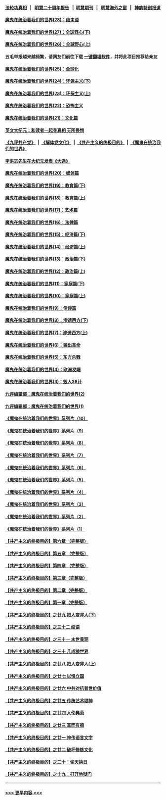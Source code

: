 #### [法轮功真相](https://github.com/gfw-breaker/truth/blob/master/README.md?t=0) &nbsp;&nbsp;|&nbsp;&nbsp; [明慧二十周年报告](https://github.com/gfw-breaker/mh-reports/blob/master/README.md?t=0) &nbsp;&nbsp;|&nbsp;&nbsp;[明慧期刊](https://github.com/gfw-breaker/mh-qikan) &nbsp;&nbsp;|&nbsp;&nbsp; [明慧海外之窗](https://github.com/gfw-breaker/mh-news/blob/master/README.md?t=0) &nbsp;&nbsp;|&nbsp;&nbsp; [神韵特别报道](https://github.com/gfw-breaker/mh-news/blob/master/shenyun.md?t=0)
#### [魔鬼在统治着我们的世界(28)：结束语](../pages/nsc422/n10936246.md?t=06270101) 
#### [魔鬼在统治着我们的世界(27)：全球野心(下)](../pages/nsc422/n10928319.md?t=06270101) 
#### [魔鬼在统治着我们的世界(26)：全球野心(上)](../pages/nsc422/n10900318.md?t=06270101) 
#### 五毛举报越来越频繁，请网友们前往下载 [一键翻墙软件](https://github.com/gfw-breaker/ssr-accounts)，并将此项目推荐给亲友
#### [魔鬼在统治着我们的世界(25)：全球化](../pages/nsc422/n10788205.md?t=06270101) 
#### [魔鬼在统治着我们的世界(24)：环保主义(下)](../pages/nsc422/n10695307.md?t=06270101) 
#### [魔鬼在统治着我们的世界(23)：环保主义(上)](../pages/nsc422/n10688613.md?t=06270101) 
#### [魔鬼在统治着我们的世界(22)：恐怖主义](../pages/nsc422/n10614727.md?t=06270101) 
#### [魔鬼在统治着我们的世界(21)：文化篇](../pages/nsc422/n10597706.md?t=06270101) 
#### [英文大纪元：和读者一起寻真相 无所畏惧](../pages/nsc422/n12542027.md?t=06270101) 
#### [《九评共产党》](https://github.com/begood0513/9ping.md/blob/master/README.md) &nbsp;|&nbsp; [《解体党文化》](../../../../jtdwh.md/blob/master/README.md)  &nbsp;|&nbsp; [《共产主义的终极目的》](../../../../gczydzjmd.md/blob/master/README.md) &nbsp;|&nbsp; [《魔鬼在统治我们的世界》](../../../../mgztzwmdsj.md/blob/master/README.md) 
#### [李洪志先生在大纪元发表《大选》](../pages/nsc422/n12534746.md?t=06270101) 
#### [魔鬼在统治着我们的世界(20)：媒体篇](../pages/nsc422/n10586579.md?t=06270101) 
#### [魔鬼在统治着我们的世界(19)：教育篇(下)](../pages/nsc422/n10564808.md?t=06270101) 
#### [魔鬼在统治着我们的世界(18)：教育篇(上)](../pages/nsc422/n10526970.md?t=06270101) 
#### [魔鬼在统治着我们的世界(17)：艺术篇](../pages/nsc422/n10499093.md?t=06270101) 
#### [魔鬼在统治着我们的世界(16)：法律篇](../pages/nsc422/n10485969.md?t=06270101) 
#### [魔鬼在统治着我们的世界(15)：经济篇(下)](../pages/nsc422/n10469975.md?t=06270101) 
#### [魔鬼在统治着我们的世界(14)：经济篇(上)](../pages/nsc422/n10457370.md?t=06270101) 
#### [魔鬼在统治着我们的世界(13)：政治篇(下)](../pages/nsc422/n10448270.md?t=06270101) 
#### [魔鬼在统治着我们的世界(12)：政治篇(上)](../pages/nsc422/n10444576.md?t=06270101) 
#### [魔鬼在统治着我们的世界(11)：家庭篇(下)](../pages/nsc422/n10440961.md?t=06270101) 
#### [魔鬼在统治着我们的世界(10)：家庭篇(上)](../pages/nsc422/n10435448.md?t=06270101) 
#### [魔鬼在统治着我们的世界(9)：信仰篇](../pages/nsc422/n10432159.md?t=06270101) 
#### [魔鬼在统治着我们的世界(8)：渗透西方(下)](../pages/nsc422/n10429603.md?t=06270101) 
#### [魔鬼在统治着我们的世界(7)：渗透西方(上)](../pages/nsc422/n10426013.md?t=06270101) 
#### [魔鬼在统治着我们的世界(6)：输出革命](../pages/nsc422/n10421536.md?t=06270101) 
#### [魔鬼在统治着我们的世界(5)：东方杀戮](../pages/nsc422/n10417707.md?t=06270101) 
#### [魔鬼在统治着我们的世界(4)：欧洲发端](../pages/nsc422/n10414890.md?t=06270101) 
#### [魔鬼在统治着我们的世界(3)：毁人36计](../pages/nsc422/n10411583.md?t=06270101) 
#### [九评编辑部：魔鬼在统治着我们的世界(2)](../pages/nsc422/n10410036.md?t=06270101) 
#### [九评编辑部：魔鬼在统治着我们的世界(1)](../pages/nsc422/n10406825.md?t=06270101) 
#### [《魔鬼在统治着我们的世界》系列片（10）](../pages/nsc422/n12292670.md?t=06270101) 
#### [《魔鬼在统治着我们的世界》系列片（9）](../pages/nsc422/n12290859.md?t=06270101) 
#### [《魔鬼在统治着我们的世界》系列片（8）](../pages/nsc422/n12287445.md?t=06270101) 
#### [《魔鬼在统治着我们的世界》系列片（7）](../pages/nsc422/n12283425.md?t=06270101) 
#### [《魔鬼在统治着我们的世界》系列片（6）](../pages/nsc422/n12282314.md?t=06270101) 
#### [《魔鬼在统治着我们的世界》系列片（5）](../pages/nsc422/n12281419.md?t=06270101) 
#### [《魔鬼在统治着我们的世界》系列片（4）](../pages/nsc422/n12274024.md?t=06270101) 
#### [《魔鬼在统治着我们的世界》系列片（3）](../pages/nsc422/n12271322.md?t=06270101) 
#### [《魔鬼在统治着我们的世界》系列片（2）](../pages/nsc422/n12269049.md?t=06270101) 
#### [《魔鬼在统治着我们的世界》系列片（1）](../pages/nsc422/n12267575.md?t=06270101) 
#### [【共产主义的终极目的】第六章 （完整版）](../pages/nsc422/n11428913.md?t=06270101) 
#### [【共产主义的终极目的】第五章 （完整版）](../pages/nsc422/n11428912.md?t=06270101) 
#### [【共产主义的终极目的】第四章 （完整版）](../pages/nsc422/n11428907.md?t=06270101) 
#### [【共产主义的终极目的】第三章（完整版）](../pages/nsc422/n11428848.md?t=06270101) 
#### [【共产主义的终极目的】第二章（完整版）](../pages/nsc422/n11428831.md?t=06270101) 
#### [【共产主义的终极目的】第一章（完整版）](../pages/nsc422/n11417651.md?t=06270101) 
#### [【共产主义的终极目的】之廿九 把人变非人(下)](../pages/nsc422/n11344140.md?t=06270101) 
#### [【共产主义的终极目的】之三十二 结语](../pages/nsc422/n11360535.md?t=06270101) 
#### [【共产主义的终极目的】之三十一 末世景观](../pages/nsc422/n11351129.md?t=06270101) 
#### [【共产主义的终极目的】之三十 几成狼世界](../pages/nsc422/n11348280.md?t=06270101) 
#### [【共产主义的终极目的】之廿八 把人变非人(上)](../pages/nsc422/n11340492.md?t=06270101) 
#### [【共产主义的终极目的】之廿七 以恨立国](../pages/nsc422/n11336944.md?t=06270101) 
#### [【共产主义的终极目的】之廿六 中共对抗普世价值](../pages/nsc422/n11324785.md?t=06270101) 
#### [【共产主义的终极目的】之廿五 传统艺术颂神](../pages/nsc422/n11296396.md?t=06270101) 
#### [【共产主义的终极目的】之廿四 人伦典范](../pages/nsc422/n11296397.md?t=06270101) 
#### [【共产主义的终极目的】之廿三 富而有德](../pages/nsc422/n11283598.md?t=06270101) 
#### [【共产主义的终极目的】之廿一 神传语言文字](../pages/nsc422/n11263265.md?t=06270101) 
#### [【共产主义的终极目的】之廿二 破坏修炼文化](../pages/nsc422/n11245728.md?t=06270101) 
#### [【共产主义的终极目的】之二十：偷天换日](../pages/nsc422/n11238846.md?t=06270101) 
#### [【共产主义的终极目的】之十九：打开地狱门](../pages/nsc422/n11206376.md?t=06270101) 

----
#### [ >>> 更早内容 <<< ](../indexes/nsc422-earlier.md)
